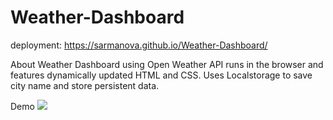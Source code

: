 # Weather-Dashboard
deployment: https://sarmanova.github.io/Weather-Dashboard/


About 
Weather Dashboard using Open Weather API  runs in the browser and features dynamically updated HTML and CSS. Uses Localstorage to save city name and store persistent data.


Demo
<img src="https://s3.amazonaws.com/shecodesio-production/uploads/files/000/012/481/original/Capture.PNG?1625616707">




